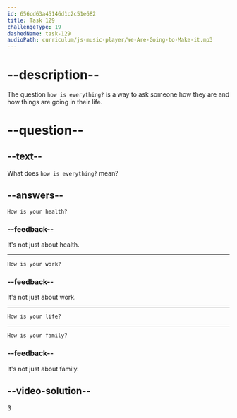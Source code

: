 ```yaml
---
id: 656cd63a45146d1c2c51e682
title: Task 129
challengeType: 19
dashedName: task-129
audioPath: curriculum/js-music-player/We-Are-Going-to-Make-it.mp3
---
```


# --description--

The question `how is everything?` is a way to ask someone how they are and how things are going in their life.

# --question--

## --text--

What does `how is everything?` mean?

## --answers--

`How is your health?`

### --feedback--

It's not just about health.

---

`How is your work?`

### --feedback--

It's not just about work.

---

`How is your life?`

---

`How is your family?`

### --feedback--

It's not just about family.

## --video-solution--

3
